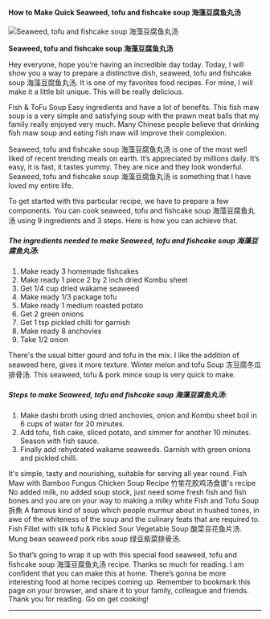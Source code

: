             

#### How to Make Quick Seaweed, tofu and fishcake soup 海藻豆腐鱼丸汤

![Seaweed, tofu and fishcake soup 海藻豆腐鱼丸汤](https://img-global.cpcdn.com/recipes/52a5f447a7220bd3/751x532cq70/seaweed-tofu-and-fishcake-soup-%e6%b5%b7%e8%97%bb%e8%b1%86%e8%85%90%e9%b1%bc%e4%b8%b8%e6%b1%a4-recipe-main-photo.jpg)

**Seaweed, tofu and fishcake soup 海藻豆腐鱼丸汤**

Hey everyone, hope you’re having an incredible day today. Today, I will show you a way to prepare a distinctive dish, seaweed, tofu and fishcake soup 海藻豆腐鱼丸汤. It is one of my favorites food recipes. For mine, I will make it a little bit unique. This will be really delicious.

Fish & ToFu Soup Easy ingredients and have a lot of benefits. This fish maw soup is a very simple and satisfying soup with the prawn meat balls that my family really enjoyed very much. Many Chinese people believe that drinking fish maw soup and eating fish maw will improve their complexion.

Seaweed, tofu and fishcake soup 海藻豆腐鱼丸汤 is one of the most well liked of recent trending meals on earth. It’s appreciated by millions daily. It’s easy, it is fast, it tastes yummy. They are nice and they look wonderful. Seaweed, tofu and fishcake soup 海藻豆腐鱼丸汤 is something that I have loved my entire life.

To get started with this particular recipe, we have to prepare a few components. You can cook seaweed, tofu and fishcake soup 海藻豆腐鱼丸汤 using 9 ingredients and 3 steps. Here is how you can achieve that.

##### The ingredients needed to make Seaweed, tofu and fishcake soup 海藻豆腐鱼丸汤:

1.  Make ready 3 homemade fishcakes
2.  Make ready 1 piece 2 by 2 inch dried Kombu sheet
3.  Get 1/4 cup dried wakame seaweed
4.  Make ready 1/3 package tofu
5.  Make ready 1 medium roasted potato
6.  Get 2 green onions
7.  Get 1 tsp pickled chilli for garnish
8.  Make ready 8 anchovies
9.  Take 1/2 onion

There's the usual bitter gourd and tofu in the mix. I like the addition of seaweed here, gives it more texture. Winter melon and tofu Soup 冻豆腐冬瓜排骨汤. This seaweed, tofu & pork mince soup is very quick to make.

##### Steps to make Seaweed, tofu and fishcake soup 海藻豆腐鱼丸汤:

1.  Make dashi broth using dried anchovies, onion and Kombu sheet boil in 6 cups of water for 20 minutes.
2.  Add tofu, fish cake, sliced potato, and simmer for another 10 minutes. Season with fish sauce.
3.  Finally add rehydrated wakame seaweeds. Garnish with green onions and pickled chilli.

It's simple, tasty and nourishing, suitable for serving all year round. Fish Maw with Bamboo Fungus Chicken Soup Recipe 竹笙花胶鸡汤食谱's recipe No added milk, no added soup stock, just need some fresh fish and fish bones and you are on your way to making a milky white Fish and Tofu Soup 拆魚 A famous kind of soup which people murmur about in hushed tones, in awe of the whiteness of the soup and the culinary feats that are required to. Fish Fillet with silk tofu & Pickled Sour Vegetable Soup 酸菜豆花鱼片汤. Mung bean seaweed pork ribs soup 绿豆紫菜排骨汤.

So that’s going to wrap it up with this special food seaweed, tofu and fishcake soup 海藻豆腐鱼丸汤 recipe. Thanks so much for reading. I am confident that you can make this at home. There’s gonna be more interesting food at home recipes coming up. Remember to bookmark this page on your browser, and share it to your family, colleague and friends. Thank you for reading. Go on get cooking!

* * *